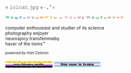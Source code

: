 ⟡ 𝚕𝚘𝚕𝚌𝚊𝚝.𝚓𝚙𝚐 ⟡ ‧ ₊ ˚ ⊹  

![rainbow cats divider](assets/rainbowcats.png)

computer enthousiast and studier of its science\
photography enjoyer\
neurospicy transfemmeby\
haver of the tisms™

_<sup title="i have shit processing speed :3">powered by Intel Celeron</sup>_

![nonbinary pride](assets/0079-nonbinary.gif) ![this user is trains](assets/0023-trans-pride.gif)

<!-- https://blahaj.zone/@lolcatjpg>


**lolcatjpg/lolcatjpg** is a ✨ _special_ ✨ repository because its `README.md` (this file) appears on your GitHub profile.

Here are some ideas to get you started:

- 🔭 I’m currently working on ...
- 🌱 I’m currently learning ...
- 👯 I’m looking to collaborate on ...
- 🤔 I’m looking for help with ...
- 💬 Ask me about ...
- 📫 How to reach me: ...
- 😄 Pronouns: ...
- ⚡ Fun fact: ...
-->
